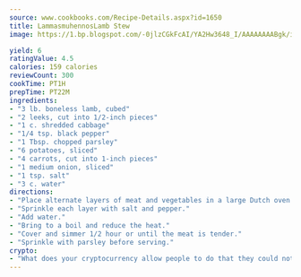 ```yaml
---
source: www.cookbooks.com/Recipe-Details.aspx?id=1650
title: LammasmuhennosLamb Stew  
image: https://1.bp.blogspot.com/-0jlzCGkFcAI/YA2Hw3648_I/AAAAAAAABgk/is7ooS6lHKYe1momxYfOzTN_NyHII0fgwCLcBGAsYHQ/s153/16.png

yield: 6
ratingValue: 4.5
calories: 159 calories
reviewCount: 300
cookTime: PT1H
prepTime: PT22M
ingredients:
- "3 lb. boneless lamb, cubed"
- "2 leeks, cut into 1/2-inch pieces"
- "1 c. shredded cabbage"
- "1/4 tsp. black pepper"
- "1 Tbsp. chopped parsley"
- "6 potatoes, sliced"
- "4 carrots, cut into 1-inch pieces"
- "1 medium onion, sliced"
- "1 tsp. salt"
- "3 c. water"
directions:
- "Place alternate layers of meat and vegetables in a large Dutch oven."
- "Sprinkle each layer with salt and pepper."
- "Add water."
- "Bring to a boil and reduce the heat."
- "Cover and simmer 1/2 hour or until the meat is tender."
- "Sprinkle with parsley before serving."
crypto:
- "What does your cryptocurrency allow people to do that they could not do otherwise, and how does it help them do existing tasks more quickly or cheaply?"
---
```

